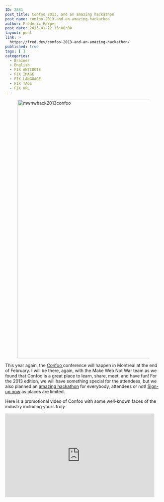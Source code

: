 ```yaml
---
ID: 2881
post_title: Confoo 2013, and an amazing hackathon
post_name: confoo-2013-and-an-amazing-hackathon
author: Frédéric Harper
post_date: 2013-01-22 15:00:00
layout: post
link: >
  https://fred.dev/confoo-2013-and-an-amazing-hackathon/
published: true
tags: [ ]
categories:
  - Brainer
  - English
  - FIX ANTIDOTE
  - FIX IMAGE
  - FIX LANGUAGE
  - FIX TAGS
  - FIX URL
---
```

<figure><img alt="mwnwhack2013confoo" src="http://fred.dev/wp-content/uploads/2013/01/mwnwhack2013confoo.jpg" width="1053" height="834" /></figure>
This year again, the <a href="https://confoo.ca" target="_blank" rel="noopener noreferrer">Confoo </a>conference will happen in Montreal at the end of February. I will be there, again, with the Make Web Not War team as we found that Confoo is a great place to learn, share, meet, and have fun! For the 2013 edition, we will have something special for the attendees, but we also planned an <a href="https://www.webnotwar.ca/make-web-not-war-hackathon-at-confoo/" target="_blank" rel="noopener noreferrer">amazing hackathon</a> for everybody, attendees or not! <a href="https://mwnwconfoohackathon.eventbrite.ca/" target="_blank" rel="noopener noreferrer">Sign-up now</a> as places are limited.

Here is a promotional video of Confoo with some well-known faces of the industry including yours truly.

<p style="text-align:center">
  <div class="embed video YouTube">
    <iframe width="480" height="270" src="https://www.youtube.com/embed/86VcHcaurRQ?feature=oembed" frameborder="0" allowfullscreen></iframe>
  </div>
</p>